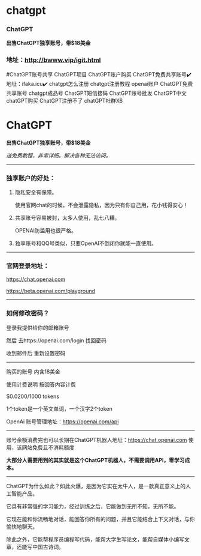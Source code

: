 # chatgpt
### ChatGPT
**出售ChatGPT独享账号，带$18美金**
### 地址：http://bwww.vip/igit.html
#ChatGPT账号共享
ChatGPT项目
ChatGPT账户购买
ChatGPT免费共享账号✔️ 
地址：ifaka.icu✔️
chatgpt怎么注册
chatgpt注册教程
openai账户
ChatGPT免费共享账号
chatgpt成品号
ChatGPT短信接码
ChatGPT账号批发
ChatGPT中文
chatGPT购买
ChatGPT注册不了
chatGPT社群X6
# ChatGPT
**出售ChatGPT独享账号，带$18美金**

*送免费教程，非常详细。解决各种无法访问。*

------------------------------------------------------------------------------------------------------------------------------------------

### 独享账户的好处：

1. 隐私安全有保障。

    使用官网chat的时候，不会泄露隐私，因为只有你自己用，花小钱得安心！

2. 共享账号容易被封，太多人使用，乱七八糟。

    OPENAI防滥用也很严格。

3. 独享账号和QQ号类似，只要OpenAI不倒闭你就能一直使用。

------------------------------------------------------------------------------------------------------------------------------------------

### 官网登录地址：

https://chat.openai.com

https://beta.openai.com/playground

------------------------------------------------------------------------------------------------------------------------------------------
### 如何修改密码？
 
登录我提供给你的邮箱账号

然后 去https://openai.com/login 找回密码

收到邮件后 重新设置密码

------------------------------------------------------------------------------------------------------------------------------------------
购买的账号 内含18美金

使用计费说明 按回答内容计费

$0.0200/1000 tokens

1个token是一个英文单词，一个汉字2个token

OpenAi 账号管理地址：https://openai.com/api

------------------------------------------------------------------------------------------------------------------------------------------

账号余额消费完也可以长期在ChatGPT机器人地址：https://chat.openai.com 使用，该网站免费且不消耗额度

**大部分人需要用到的其实就是这个ChatGPT机器人，不需要调用API，零学习成本。**

------------------------------------------------------------------------------------------------------------------------------------------

ChatGPT为什么如此？如此火爆，是因为它实在太牛人，是一款真正意义上的人工智能产品。

它具有非常强的学习能力，经过训练之后，它能做到无所不知，无所不能。

它现在能和你流畅地对话，能回答你所有的问题，并且它能结合上下文对话，与你愉快地聊天。

除此之外，它能帮程序员编程写代码，能帮大学生写论文，能帮自媒体小编写文章，还能写中国古诗词。
